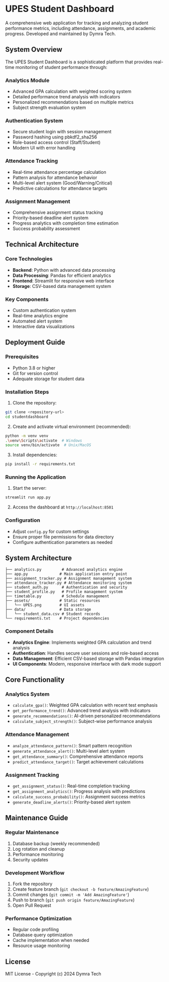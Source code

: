 # UPES Student Dashboard

A comprehensive web application for tracking and analyzing student performance metrics, including attendance, assignments, and academic progress. Developed and maintained by Dymra Tech.

## System Overview

The UPES Student Dashboard is a sophisticated platform that provides real-time monitoring of student performance through:

### Analytics Module
- Advanced GPA calculation with weighted scoring system
- Detailed performance trend analysis with indicators
- Personalized recommendations based on multiple metrics
- Subject strength evaluation system

### Authentication System
- Secure student login with session management
- Password hashing using pbkdf2_sha256
- Role-based access control (Staff/Student)
- Modern UI with error handling

### Attendance Tracking
- Real-time attendance percentage calculation
- Pattern analysis for attendance behavior
- Multi-level alert system (Good/Warning/Critical)
- Predictive calculations for attendance targets

### Assignment Management
- Comprehensive assignment status tracking
- Priority-based deadline alert system
- Progress analytics with completion time estimation
- Success probability assessment

## Technical Architecture

### Core Technologies
- **Backend**: Python with advanced data processing
- **Data Processing**: Pandas for efficient analytics
- **Frontend**: Streamlit for responsive web interface
- **Storage**: CSV-based data management system

### Key Components
- Custom authentication system
- Real-time analytics engine
- Automated alert system
- Interactive data visualizations

## Deployment Guide

### Prerequisites
- Python 3.8 or higher
- Git for version control
- Adequate storage for student data

### Installation Steps
1. Clone the repository:
```bash
git clone <repository-url>
cd studentdashboard
```

2. Create and activate virtual environment (recommended):
```bash
python -m venv venv
.\venv\Scripts\activate  # Windows
source venv/bin/activate  # Unix/MacOS
```

3. Install dependencies:
```bash
pip install -r requirements.txt
```

### Running the Application
1. Start the server:
```bash
streamlit run app.py
```

2. Access the dashboard at `http://localhost:8501`

### Configuration
- Adjust `config.py` for custom settings
- Ensure proper file permissions for data directory
- Configure authentication parameters as needed

## System Architecture

```
├── analytics.py         # Advanced analytics engine
├── app.py              # Main application entry point
├── assignment_tracker.py # Assignment management system
├── attendance_tracker.py # Attendance monitoring system
├── student_auth.py      # Authentication and security
├── student_profile.py   # Profile management system
├── timetable.py         # Schedule management
├── assets/             # Static resources
│   └── UPES.png        # UI assets
├── data/               # Data storage
│   └── student_data.csv # Student records
└── requirements.txt    # Project dependencies
```

### Component Details
- **Analytics Engine**: Implements weighted GPA calculation and trend analysis
- **Authentication**: Handles secure user sessions and role-based access
- **Data Management**: Efficient CSV-based storage with Pandas integration
- **UI Components**: Modern, responsive interface with dark mode support

## Core Functionality

### Analytics System
- `calculate_gpa()`: Weighted GPA calculation with recent test emphasis
- `get_performance_trend()`: Advanced trend analysis with indicators
- `generate_recommendations()`: AI-driven personalized recommendations
- `calculate_subject_strength()`: Subject-wise performance analysis

### Attendance Management
- `analyze_attendance_pattern()`: Smart pattern recognition
- `generate_attendance_alert()`: Multi-level alert system
- `get_attendance_summary()`: Comprehensive attendance reports
- `predict_attendance_target()`: Target achievement calculations

### Assignment Tracking
- `get_assignment_status()`: Real-time completion tracking
- `get_assignment_analytics()`: Progress analysis with predictions
- `calculate_success_probability()`: Assignment success metrics
- `generate_deadline_alerts()`: Priority-based alert system

## Maintenance Guide

### Regular Maintenance
1. Database backup (weekly recommended)
2. Log rotation and cleanup
3. Performance monitoring
4. Security updates

### Development Workflow
1. Fork the repository
2. Create feature branch (`git checkout -b feature/AmazingFeature`)
3. Commit changes (`git commit -m 'Add AmazingFeature'`)
4. Push to branch (`git push origin feature/AmazingFeature`)
5. Open Pull Request

### Performance Optimization
- Regular code profiling
- Database query optimization
- Cache implementation when needed
- Resource usage monitoring

## License

MIT License - Copyright (c) 2024 Dymra Tech